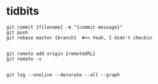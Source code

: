 # tidbits


    git commit {filename} -m "{commit message}"
    git push
    git rebase master {branch}  #<< Yeah, I didn't checkin


    git remote add origin {remoteURL}
    git remote -v


    git log --oneline --decorate --all --graph
